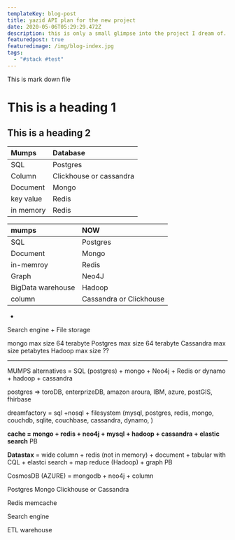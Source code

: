 ```yaml
---
templateKey: blog-post
title: yazid API plan for the new project
date: 2020-05-06T05:29:29.472Z
description: this is only a small glimpse into the project I dream of.
featuredpost: true
featuredimage: /img/blog-index.jpg
tags:
  - "#stack #test"
---
```

This is mark down file

# This is a heading 1

## This is a heading 2

| Mumps | Database |
|:--|:--|
| SQL | Postgres |
| Column | Clickhouse or cassandra |
| Document | Mongo |
| key value | Redis |
| in memory | Redis |



| mumps | NOW |
|:--|:--|
| SQL | Postgres |
| Document | Mongo |
| in-memroy | Redis |
| Graph | Neo4J |
| BigData warehouse | Hadoop |
| column | Cassandra or Clickhouse |

+
Search engine
+
File storage

mongo max size 64 terabyte
Postgres max size 64 terabyte
Cassandra max size petabytes
Hadoop max size ??




---

MUMPS alternatives = SQL (postgres) + mongo + Neo4j + Redis or dynamo + hadoop + cassandra

postgres ⇒ toroDB, enterprizeDB, amazon aroura, IBM, azure, postGIS, fhirbase

dreamfactory = sql +nosql + filesystem (mysql, postgres, redis, mongo, couchdb, sqlite, couchbase, cassandra, dynamo, )

**cache = mongo + redis + neo4j + mysql + hadoop + cassandra + elastic search** PB

**Datastax** = wide column + redis (not in memory) + document + tabular with CQL + elastci search + map reduce (Hadoop) + graph PB

CosmosDB (AZURE) = mongodb + neo4j + column 

Postgres
Mongo
Clickhouse or Cassandra

Redis memcache

Search engine 

ETL warehouse

